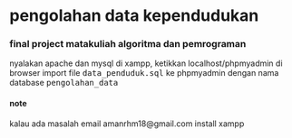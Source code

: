 <h1>pengolahan data kependudukan</h1>
<h3>final project matakuliah algoritma dan pemrograman</h3>
<p>nyalakan apache dan mysql di xampp, ketikkan localhost/phpmyadmin di browser
  import file <kbd>data_penduduk.sql</kbd> ke phpmyadmin dengan nama database <kbd>pengolahan_data</kbd></p>

<h4>note</h4>
  kalau ada masalah email amanrhm18@gmail.com
  install xampp
